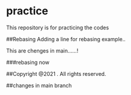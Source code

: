 # practice
This repository is for practicing the codes

##Rebasing
Adding a line for rebasing example..

This are chenges in main......!

###rebasing now

##Copyright
@2021 . All rights reserved.

##changes in main branch

